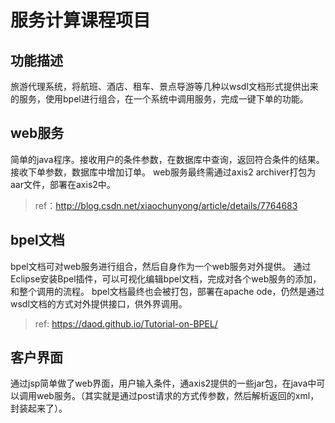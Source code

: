 # 服务计算课程项目

## 功能描述
旅游代理系统，将航班、酒店、租车、景点导游等几种以wsdl文档形式提供出来的服务，使用bpel进行组合，在一个系统中调用服务，完成一键下单的功能。

## web服务
简单的java程序。接收用户的条件参数，在数据库中查询，返回符合条件的结果。接收下单参数，数据库中增加订单。
web服务最终需通过axis2 archiver打包为aar文件，部署在axis2中。

> ref：http://blog.csdn.net/xiaochunyong/article/details/7764683

## bpel文档
bpel文档可对web服务进行组合，然后自身作为一个web服务对外提供。
通过Eclipse安装Bpel插件，可以可视化编辑bpel文档，完成对各个web服务的添加，和整个调用的流程。
bpel文档最终也会被打包，部署在apache ode，仍然是通过wsdl文档的方式对外提供接口，供外界调用。

> ref: https://daod.github.io/Tutorial-on-BPEL/

## 客户界面
通过jsp简单做了web界面，用户输入条件，通axis2提供的一些jar包，在java中可以调用web服务。（其实就是通过post请求的方式传参数，然后解析返回的xml，封装起来了）。
